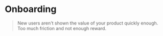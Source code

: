 # Onboarding

> New users aren't shown the value of your product quickly enough. Too much friction and not enough reward.

